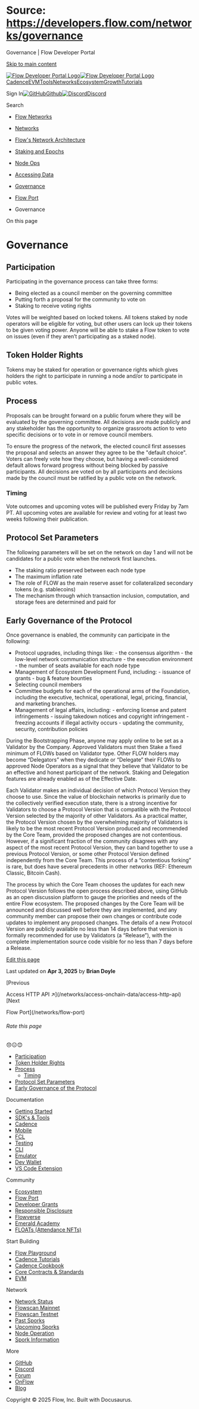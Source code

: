 # Source: https://developers.flow.com/networks/governance

Governance | Flow Developer Portal



[Skip to main content](#__docusaurus_skipToContent_fallback)

[![Flow Developer Portal Logo](/img/flow-docs-logo-dark.png)![Flow Developer Portal Logo](/img/flow-docs-logo-light.png)](/)[Cadence](/build/flow)[EVM](/evm/about)[Tools](/tools/clients)[Networks](/networks/flow-networks)[Ecosystem](/ecosystem)[Growth](/growth)[Tutorials](/tutorials)

Sign In[![GitHub]()Github](https://github.com/onflow)[![Discord]()Discord](https://discord.gg/flow)

Search

* [Flow Networks](/networks/flow-networks)
* [Networks](/networks)
* [Flow's Network Architecture](/networks/network-architecture)
* [Staking and Epochs](/networks/staking)
* [Node Ops](/networks/node-ops)
* [Accessing Data](/networks/access-onchain-data)
* [Governance](/networks/governance)
* [Flow Port](/networks/flow-port)

* Governance

On this page

# Governance

## Participation[​](#participation "Direct link to Participation")

Participating in the governance process can take three forms:

* Being elected as a council member on the governing committee
* Putting forth a proposal for the community to vote on
* Staking to receive voting rights

Votes will be weighted based on locked tokens. All tokens staked by node operators will be eligible for voting, but other users can lock up their tokens to be given voting power. Anyone will be able to stake a Flow token to vote on issues (even if they aren’t participating as a staked node).

## Token Holder Rights[​](#token-holder-rights "Direct link to Token Holder Rights")

Tokens may be staked for operation or governance rights which gives holders the right to participate in running a node and/or to participate in public votes.

## Process[​](#process "Direct link to Process")

Proposals can be brought forward on a public forum where they will be evaluated by the governing committee. All decisions are made publicly and any stakeholder has the opportunity to organize grassroots action to veto specific decisions or to vote in or remove council members.

To ensure the progress of the network, the elected council first assesses the proposal and selects an answer they agree to be the "default choice". Voters can freely vote how they choose, but having a well-considered default allows forward progress without being blocked by passive participants. All decisions are voted on by all participants and decisions made by the council must be ratified by a public vote on the network.

### Timing[​](#timing "Direct link to Timing")

Vote outcomes and upcoming votes will be published every Friday by 7am PT. All upcoming votes are available for review and voting for at least two weeks following their publication.

## Protocol Set Parameters[​](#protocol-set-parameters "Direct link to Protocol Set Parameters")

The following parameters will be set on the network on day 1 and will not be candidates for a public vote when the network first launches.

* The staking ratio preserved between each node type
* The maximum inflation rate
* The role of FLOW as the main reserve asset for collateralized secondary tokens (e.g. stablecoins)
* The mechanism through which transaction inclusion, computation, and storage fees are determined and paid for

## Early Governance of the Protocol[​](#early-governance-of-the-protocol "Direct link to Early Governance of the Protocol")

Once governance is enabled, the community can participate in the following:

* Protocol upgrades, including things like: - the consensus algorithm - the low-level network communication structure - the execution environment - the number of seats available for each node type
* Management of Ecosystem Development Fund, including: - issuance of grants - bug & feature bounties
* Selecting council members
* Committee budgets for each of the operational arms of the Foundation, including the executive, technical, operational, legal, pricing, financial, and marketing branches.
* Management of legal affairs, including: - enforcing license and patent infringements - issuing takedown notices and copyright infringement - freezing accounts if illegal activity occurs - updating the community, security, contribution policies

During the Bootstrapping Phase, anyone may apply online to be set as a Validator by the Company. Approved Validators must then Stake a fixed minimum of FLOWs based on Validator type. Other FLOW holders may become “Delegators” when they dedicate or “Delegate” their FLOWs to approved Node Operators as a signal that they believe that Validator to be an effective and honest participant of the network. Staking and Delegation features are already enabled as of the Effective Date.

Each Validator makes an individual decision of which Protocol Version they choose to use. Since the value of blockchain networks is primarily due to the collectively verified execution state, there is a strong incentive for Validators to choose a Protocol Version that is compatible with the Protocol Version selected by the majority of other Validators. As a practical matter, the Protocol Version chosen by the overwhelming majority of Validators is likely to be the most recent Protocol Version produced and recommended by the Core Team, provided the proposed changes are not contentious. However, if a significant fraction of the community disagrees with any aspect of the most recent Protocol Version, they can band together to use a previous Protocol Version, or some other Protocol Version defined independently from the Core Team. This process of a “contentious forking” is rare, but does have several precedents in other networks (REF: Ethereum Classic, Bitcoin Cash).

The process by which the Core Team chooses the updates for each new Protocol Version follows the open process described above, using GitHub as an open discussion platform to gauge the priorities and needs of the entire Flow ecosystem. The proposed changes by the Core Team will be announced and discussed well before they are implemented, and any community member can propose their own changes or contribute code updates to implement any proposed changes. The details of a new Protocol Version are publicly available no less than 14 days before that version is formally recommended for use by Validators (a “Release”), with the complete implementation source code visible for no less than 7 days before a Release.

[Edit this page](https://github.com/onflow/docs/tree/main/docs/networks/governance.md)

Last updated on **Apr 3, 2025** by **Brian Doyle**

[Previous

Access HTTP API ↗️](/networks/access-onchain-data/access-http-api)[Next

Flow Port](/networks/flow-port)

###### Rate this page

😞😐😊

* [Participation](#participation)
* [Token Holder Rights](#token-holder-rights)
* [Process](#process)
  + [Timing](#timing)
* [Protocol Set Parameters](#protocol-set-parameters)
* [Early Governance of the Protocol](#early-governance-of-the-protocol)

Documentation

* [Getting Started](/build/getting-started/contract-interaction)
* [SDK's & Tools](/tools)
* [Cadence](https://cadence-lang.org/docs/)
* [Mobile](/build/guides/mobile/overview)
* [FCL](/tools/clients/fcl-js)
* [Testing](/build/smart-contracts/testing)
* [CLI](/tools/flow-cli)
* [Emulator](/tools/emulator)
* [Dev Wallet](https://github.com/onflow/fcl-dev-wallet)
* [VS Code Extension](/tools/vscode-extension)

Community

* [Ecosystem](/ecosystem)
* [Flow Port](https://port.onflow.org/)
* [Developer Grants](https://github.com/onflow/developer-grants)
* [Responsible Disclosure](https://flow.com/flow-responsible-disclosure)
* [Flowverse](https://www.flowverse.co/)
* [Emerald Academy](https://academy.ecdao.org/)
* [FLOATs (Attendance NFTs)](https://floats.city/)

Start Building

* [Flow Playground](https://play.flow.com/)
* [Cadence Tutorials](https://cadence-lang.org/docs/tutorial/first-steps)
* [Cadence Cookbook](https://open-cadence.onflow.org)
* [Core Contracts & Standards](/build/core-contracts)
* [EVM](/evm/about)

Network

* [Network Status](https://status.onflow.org/)
* [Flowscan Mainnet](https://flowscan.io/)
* [Flowscan Testnet](https://testnet.flowscan.io/)
* [Past Sporks](/networks/node-ops/node-operation/past-sporks)
* [Upcoming Sporks](/networks/node-ops/node-operation/upcoming-sporks)
* [Node Operation](/networks/node-ops)
* [Spork Information](/networks/node-ops/node-operation/spork)

More

* [GitHub](https://github.com/onflow)
* [Discord](https://discord.gg/flow)
* [Forum](https://forum.onflow.org/)
* [OnFlow](https://onflow.org/)
* [Blog](https://flow.com/blog)

Copyright © 2025 Flow, Inc. Built with Docusaurus.